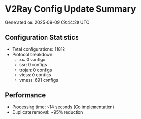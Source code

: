 # V2Ray Config Update Summary
Generated on: 2025-09-09 09:44:29 UTC

## Configuration Statistics
- Total configurations: 11812
- Protocol breakdown:
  - ss: 0 configs
  - ssr: 0 configs
  - trojan: 0 configs
  - vless: 0 configs
  - vmess: 691 configs

## Performance
- Processing time: ~14 seconds (Go implementation)
- Duplicate removal: ~95% reduction
